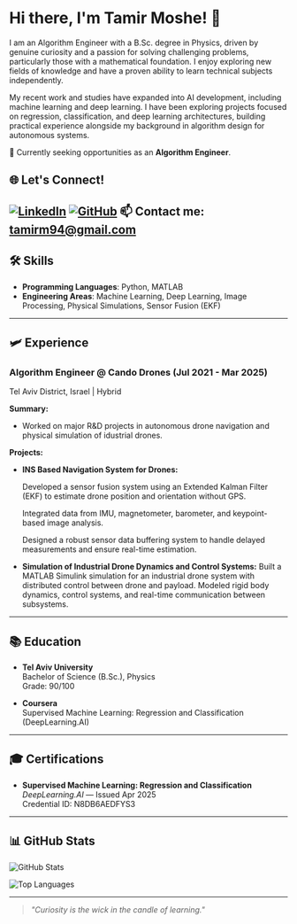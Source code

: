# Hi there, I'm Tamir Moshe! 👋

I am an Algorithm Engineer with a B.Sc. degree in Physics, driven by genuine curiosity and a passion for solving challenging problems, particularly those with a mathematical foundation.
I enjoy exploring new fields of knowledge and have a proven ability to learn technical subjects independently.

My recent work and studies have expanded into AI development, including machine learning and deep learning. I have been exploring projects focused on regression, classification, and deep learning architectures, building practical experience alongside my background in algorithm design for autonomous systems.

🔎 Currently seeking opportunities as an **Algorithm Engineer**.


## 🌐 Let's Connect!

[![LinkedIn](https://img.shields.io/badge/LinkedIn-Connect-blue?logo=linkedin)](https://www.linkedin.com/in/tamir-moshe-48082b218/)
[![GitHub](https://img.shields.io/badge/GitHub-Follow-black?logo=github)](https://github.com/TamirMosheIL)
📫 **Contact me**: [tamirm94@gmail.com](mailto:tamirm94@gmail.com)
---

## 🛠️ Skills

- **Programming Languages**: Python, MATLAB
- **Engineering Areas**: Machine Learning, Deep Learning, Image Processing, Physical Simulations, Sensor Fusion (EKF)

---

## 🛩️ Experience

### Algorithm Engineer @ Cando Drones (Jul 2021 - Mar 2025)
Tel Aviv District, Israel | Hybrid

**Summary:**
- Worked on major R&D projects in autonomous drone navigation and physical simulation of idustrial drones.

**Projects:**
- **INS Based Navigation System for Drones:**
  
  Developed a sensor fusion system using an Extended Kalman Filter (EKF) to estimate drone position and orientation without GPS.
  
  Integrated data from IMU, magnetometer, barometer, and keypoint-based image analysis.
  
  Designed a robust sensor data buffering system to handle delayed measurements and ensure real-time estimation.
  
- **Simulation of Industrial Drone Dynamics and Control Systems:**
  Built a MATLAB Simulink simulation for an industrial drone system with distributed control between drone and payload.
  Modeled rigid body dynamics, control systems, and real-time communication between subsystems.

---

## 📚 Education

- **Tel Aviv University**  
  Bachelor of Science (B.Sc.), Physics  
  Grade: 90/100

- **Coursera**  
  Supervised Machine Learning: Regression and Classification (DeepLearning.AI)

---

## 🎓 Certifications

- **Supervised Machine Learning: Regression and Classification**  
  *DeepLearning.AI* — Issued Apr 2025  
  Credential ID: N8DB6AEDFYS3

---

## 📊 GitHub Stats

![GitHub Stats](https://github-readme-stats.vercel.app/api?username=TamirMosheIL&show_icons=true&theme=default)

![Top Languages](https://github-readme-stats.vercel.app/api/top-langs/?username=TamirMosheIL&layout=compact&theme=default)

---


> *"Curiosity is the wick in the candle of learning."*


